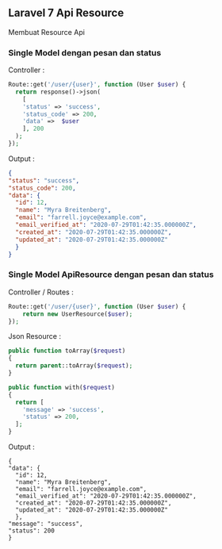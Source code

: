 ## Laravel 7 Api Resource

Membuat Resource Api

### Single Model dengan pesan dan status

Controller : 
```php
Route::get('/user/{user}', function (User $user) {
  return response()->json(
    [
    'status' => 'success',
    'status_code' => 200,
    'data' =>  $user 
    ], 200
  );
});
```
Output : 
```json
{
"status": "success",
"status_code": 200,
"data": {
  "id": 12,
  "name": "Myra Breitenberg",
  "email": "farrell.joyce@example.com",
  "email_verified_at": "2020-07-29T01:42:35.000000Z",
  "created_at": "2020-07-29T01:42:35.000000Z",
  "updated_at": "2020-07-29T01:42:35.000000Z"
  }
}
```


### Single Model ApiResource dengan pesan dan status

Controller / Routes : 
```php
Route::get('/user/{user}', function (User $user) {
	return new UserResource($user);
});
```

Json Resource :
```php
public function toArray($request)
{
  return parent::toArray($request);
}

public function with($request)
{
  return [
    'message' => 'success',
    'status' => 200,
  ];
}
```

Output :
```
{
"data": {
  "id": 12,
  "name": "Myra Breitenberg",
  "email": "farrell.joyce@example.com",
  "email_verified_at": "2020-07-29T01:42:35.000000Z",
  "created_at": "2020-07-29T01:42:35.000000Z",
  "updated_at": "2020-07-29T01:42:35.000000Z"
  },
"message": "success",
"status": 200
}
```
